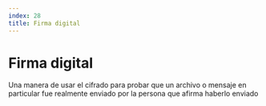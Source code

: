 ```yaml
---
index: 28
title: Firma digital
---
```

# Firma digital 

Una manera de usar el cifrado para probar que un archivo o mensaje en particular fue realmente enviado por la persona que afirma haberlo enviado
